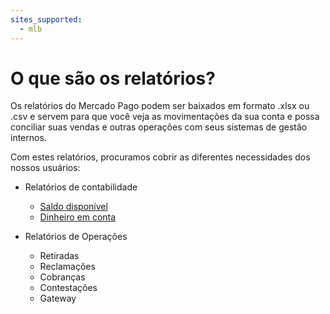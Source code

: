 ```yaml
---
sites_supported:
  - mlb
---
```


# O que são os relatórios?

Os relatórios do Mercado Pago podem ser baixados em formato .xlsx ou .csv e servem para que você veja as movimentações da sua conta e possa conciliar suas vendas e outras operações com seus sistemas de gestão internos.

Com estes relatórios, procuramos cobrir as diferentes necessidades dos nossos usuários:

* Relatórios de contabilidade
    + [Saldo disponível](https://www.mercadopago.com.br/developers/pt/guides/reports/available-money/introduction/)
    + [Dinheiro em conta](https://www.mercadopago.com.br/developers/pt/guides/reports/account-money/introduction/)

* Relatórios de Operações
    + Retiradas
    + Reclamações
    + Cobranças
    + Contestações
    + Gateway
